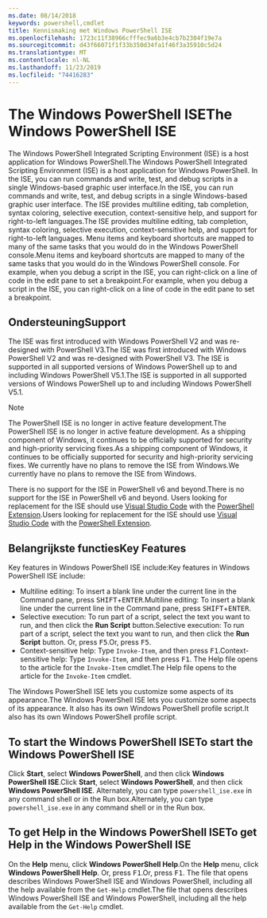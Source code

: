 ```yaml
---
ms.date: 08/14/2018
keywords: powershell,cmdlet
title: Kennismaking met Windows PowerShell ISE
ms.openlocfilehash: 1723c11f38966cfffec9a6b3e4cb7b2304f19e7a
ms.sourcegitcommit: d43f66071f1f33b350d34fa1f46f3a35910c5d24
ms.translationtype: MT
ms.contentlocale: nl-NL
ms.lasthandoff: 11/23/2019
ms.locfileid: "74416283"
---
```

# <a name="the-windows-powershell-ise"></a><span data-ttu-id="c9e5c-103">The Windows PowerShell ISE</span><span class="sxs-lookup"><span data-stu-id="c9e5c-103">The Windows PowerShell ISE</span></span>

<span data-ttu-id="c9e5c-104">The Windows PowerShell Integrated Scripting Environment (ISE) is a host application for Windows PowerShell.</span><span class="sxs-lookup"><span data-stu-id="c9e5c-104">The Windows PowerShell Integrated Scripting Environment (ISE) is a host application for Windows PowerShell.</span></span> <span data-ttu-id="c9e5c-105">In the ISE, you can run commands and write, test, and debug scripts in a single Windows-based graphic user interface.</span><span class="sxs-lookup"><span data-stu-id="c9e5c-105">In the ISE, you can run commands and write, test, and debug scripts in a single Windows-based graphic user interface.</span></span> <span data-ttu-id="c9e5c-106">The ISE provides multiline editing, tab completion, syntax coloring, selective execution, context-sensitive help, and support for right-to-left languages.</span><span class="sxs-lookup"><span data-stu-id="c9e5c-106">The ISE provides multiline editing, tab completion, syntax coloring, selective execution, context-sensitive help, and support for right-to-left languages.</span></span> <span data-ttu-id="c9e5c-107">Menu items and keyboard shortcuts are mapped to many of the same tasks that you would do in the Windows PowerShell console.</span><span class="sxs-lookup"><span data-stu-id="c9e5c-107">Menu items and keyboard shortcuts are mapped to many of the same tasks that you would do in the Windows PowerShell console.</span></span> <span data-ttu-id="c9e5c-108">For example, when you debug a script in the ISE, you can right-click on a line of code in the edit pane to set a breakpoint.</span><span class="sxs-lookup"><span data-stu-id="c9e5c-108">For example, when you debug a script in the ISE, you can right-click on a line of code in the edit pane to set a breakpoint.</span></span>

## <a name="support"></a><span data-ttu-id="c9e5c-109">Ondersteuning</span><span class="sxs-lookup"><span data-stu-id="c9e5c-109">Support</span></span>

<span data-ttu-id="c9e5c-110">The ISE was first introduced with Windows PowerShell V2 and was re-designed with PowerShell V3.</span><span class="sxs-lookup"><span data-stu-id="c9e5c-110">The ISE was first introduced with Windows PowerShell V2 and was re-designed with PowerShell V3.</span></span> <span data-ttu-id="c9e5c-111">The ISE is supported in all supported versions of Windows PowerShell up to and including Windows PowerShell V5.1.</span><span class="sxs-lookup"><span data-stu-id="c9e5c-111">The ISE is supported in all supported versions of Windows PowerShell up to and including Windows PowerShell V5.1.</span></span>

> [!NOTE]
> <span data-ttu-id="c9e5c-112">The PowerShell ISE is no longer in active feature development.</span><span class="sxs-lookup"><span data-stu-id="c9e5c-112">The PowerShell ISE is no longer in active feature development.</span></span> <span data-ttu-id="c9e5c-113">As a shipping component of Windows, it continues to be officially supported for security and high-priority servicing fixes.</span><span class="sxs-lookup"><span data-stu-id="c9e5c-113">As a shipping component of Windows, it continues to be officially supported for security and high-priority servicing fixes.</span></span>
> <span data-ttu-id="c9e5c-114">We currently have no plans to remove the ISE from Windows.</span><span class="sxs-lookup"><span data-stu-id="c9e5c-114">We currently have no plans to remove the ISE from Windows.</span></span>
>
> <span data-ttu-id="c9e5c-115">There is no support for the ISE in PowerShell v6 and beyond.</span><span class="sxs-lookup"><span data-stu-id="c9e5c-115">There is no support for the ISE in PowerShell v6 and beyond.</span></span> <span data-ttu-id="c9e5c-116">Users looking for replacement for the ISE should use [Visual Studio Code](https://code.visualstudio.com/) with the [PowerShell Extension](https://marketplace.visualstudio.com/items?itemName=ms-vscode.PowerShell).</span><span class="sxs-lookup"><span data-stu-id="c9e5c-116">Users looking for replacement for the ISE should use [Visual Studio Code](https://code.visualstudio.com/) with the [PowerShell Extension](https://marketplace.visualstudio.com/items?itemName=ms-vscode.PowerShell).</span></span>

## <a name="key-features"></a><span data-ttu-id="c9e5c-117">Belangrijkste functies</span><span class="sxs-lookup"><span data-stu-id="c9e5c-117">Key Features</span></span>

<span data-ttu-id="c9e5c-118">Key features in Windows PowerShell ISE include:</span><span class="sxs-lookup"><span data-stu-id="c9e5c-118">Key features in Windows PowerShell ISE include:</span></span>

- <span data-ttu-id="c9e5c-119">Multiline editing: To insert a blank line under the current line in the Command pane, press <kbd>SHIFT</kbd>+<kbd>ENTER</kbd>.</span><span class="sxs-lookup"><span data-stu-id="c9e5c-119">Multiline editing: To insert a blank line under the current line in the Command pane, press <kbd>SHIFT</kbd>+<kbd>ENTER</kbd>.</span></span>
- <span data-ttu-id="c9e5c-120">Selective execution: To run part of a script, select the text you want to run, and then click the **Run Script** button.</span><span class="sxs-lookup"><span data-stu-id="c9e5c-120">Selective execution: To run part of a script, select the text you want to run, and then click the **Run Script** button.</span></span> <span data-ttu-id="c9e5c-121">Or, press <kbd>F5</kbd>.</span><span class="sxs-lookup"><span data-stu-id="c9e5c-121">Or, press <kbd>F5</kbd>.</span></span>
- <span data-ttu-id="c9e5c-122">Context-sensitive help: Type `Invoke-Item`, and then press <kbd>F1</kbd>.</span><span class="sxs-lookup"><span data-stu-id="c9e5c-122">Context-sensitive help: Type `Invoke-Item`, and then press <kbd>F1</kbd>.</span></span> <span data-ttu-id="c9e5c-123">The Help file opens to the article for the `Invoke-Item` cmdlet.</span><span class="sxs-lookup"><span data-stu-id="c9e5c-123">The Help file opens to the article for the `Invoke-Item` cmdlet.</span></span>

<span data-ttu-id="c9e5c-124">The Windows PowerShell ISE lets you customize some aspects of its appearance.</span><span class="sxs-lookup"><span data-stu-id="c9e5c-124">The Windows PowerShell ISE lets you customize some aspects of its appearance.</span></span> <span data-ttu-id="c9e5c-125">It also has its own Windows PowerShell profile script.</span><span class="sxs-lookup"><span data-stu-id="c9e5c-125">It also has its own Windows PowerShell profile script.</span></span>

## <a name="to-start-the-windows-powershell-ise"></a><span data-ttu-id="c9e5c-126">To start the Windows PowerShell ISE</span><span class="sxs-lookup"><span data-stu-id="c9e5c-126">To start the Windows PowerShell ISE</span></span>

<span data-ttu-id="c9e5c-127">Click **Start**, select **Windows PowerShell**, and then click **Windows PowerShell ISE**.</span><span class="sxs-lookup"><span data-stu-id="c9e5c-127">Click **Start**, select **Windows PowerShell**, and then click **Windows PowerShell ISE**.</span></span>
<span data-ttu-id="c9e5c-128">Alternately, you can type `powershell_ise.exe` in any command shell or in the Run box.</span><span class="sxs-lookup"><span data-stu-id="c9e5c-128">Alternately, you can type `powershell_ise.exe` in any command shell or in the Run box.</span></span>

## <a name="to-get-help-in-the-windows-powershell-ise"></a><span data-ttu-id="c9e5c-129">To get Help in the Windows PowerShell ISE</span><span class="sxs-lookup"><span data-stu-id="c9e5c-129">To get Help in the Windows PowerShell ISE</span></span>

<span data-ttu-id="c9e5c-130">On the **Help** menu, click **Windows PowerShell Help**.</span><span class="sxs-lookup"><span data-stu-id="c9e5c-130">On the **Help** menu, click **Windows PowerShell Help**.</span></span> <span data-ttu-id="c9e5c-131">Or, press <kbd>F1</kbd>.</span><span class="sxs-lookup"><span data-stu-id="c9e5c-131">Or, press <kbd>F1</kbd>.</span></span> <span data-ttu-id="c9e5c-132">The file that opens describes Windows PowerShell ISE and Windows PowerShell, including all the help available from the `Get-Help` cmdlet.</span><span class="sxs-lookup"><span data-stu-id="c9e5c-132">The file that opens describes Windows PowerShell ISE and Windows PowerShell, including all the help available from the `Get-Help` cmdlet.</span></span>
